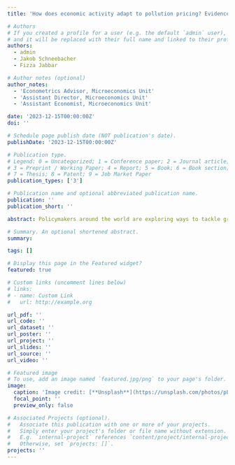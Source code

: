 ```yaml
---
title: 'How does economic activity adapt to pollution pricing? Evidence from London’s ULEZ'

# Authors
# If you created a profile for a user (e.g. the default `admin` user), write the username (folder name) here
# and it will be replaced with their full name and linked to their profile.
authors:
  - admin
  - Jakob Schneebacher
  - Fizza Jabbar

# Author notes (optional)
author_notes:
  - 'Econometrics Advisor, Microeconomics Unit'
  - 'Assistant Director, Microeconomics Unit'
  - 'Assistant Economist, Microeconomics Unit'

date: '2023-12-15T00:00:00Z'
doi: ''

# Schedule page publish date (NOT publication's date).
publishDate: '2023-12-15T00:00:00Z'

# Publication type.
# Legend: 0 = Uncategorized; 1 = Conference paper; 2 = Journal article;
# 3 = Preprint / Working Paper; 4 = Report; 5 = Book; 6 = Book section;
# 7 = Thesis; 8 = Patent; 9 = Job Market Paper
publication_types: ['3']

# Publication name and optional abbreviated publication name.
publication: ''
publication_short: ''

abstract: Policymakers around the world are exploring ways to tackle greenhouse gas emissions, but when evaluation focuses on narrow margins, policies can have unintended consequences. We exploit the phased introduction of London’s Ultra-Low Emissions Zone (ULEZ) and a shift-share event study design to study how the ULEZ changes economic activity along all major margins and provide a framework for evaluating the policy through future phases in near-real time. The phased introduction of the ULEZ affects who can drive into particular areas of London without paying a fee, affecting commuter-belt postcodes heterogeneously based on pre-existing economic choices. Affected individuals can react by purchasing ULEZ-compliant vehicles, switching to public transport, working from home or changing the location of their home or employer. We estimate elasticities on all these margins. In preliminary work, we show that the initial introduction of the ULEZ had large, significant positive effects on the adoption of ultra-low emissions vehicles. However, there is no evidence of an effect on house prices. A public, pre-registered analysis plan allows us to evaluate the effect of ongoing policy changes in near-real time.

# Summary. An optional shortened abstract.
summary: 

tags: []

# Display this page in the Featured widget?
featured: true

# Custom links (uncomment lines below)
# links:
# - name: Custom Link
#   url: http://example.org

url_pdf: ''
url_code: ''
url_dataset: ''
url_poster: ''
url_project: ''
url_slides: ''
url_source: ''
url_video: ''

# Featured image
# To use, add an image named `featured.jpg/png` to your page's folder.
image:
  caption: 'Image credit: [**Unsplash**](https://unsplash.com/photos/pLCdAaMFLTE)'
  focal_point: ''
  preview_only: false

# Associated Projects (optional).
#   Associate this publication with one or more of your projects.
#   Simply enter your project's folder or file name without extension.
#   E.g. `internal-project` references `content/project/internal-project/index.md`.
#   Otherwise, set `projects: []`.
projects: ''
---
```


